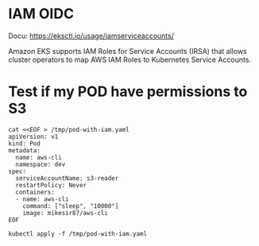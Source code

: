 # IAM OIDC
Docu:
https://eksctl.io/usage/iamserviceaccounts/

Amazon EKS supports IAM Roles for Service Accounts (IRSA) that allows cluster operators to map AWS IAM Roles to Kubernetes Service Accounts.

# Test if my POD have permissions to S3

```
cat <<EOF > /tmp/pod-with-iam.yaml
apiVersion: v1
kind: Pod
metadata:
  name: aws-cli
  namespace: dev
spec:
  serviceAccountName: s3-reader
  restartPolicy: Never
  containers:
  - name: aws-cli
    command: ["sleep", "10000"]
    image: mikesir87/aws-cli
EOF
```
```
kubectl apply -f /tmp/pod-with-iam.yaml
```